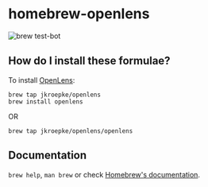 # homebrew-openlens

![brew test-bot](https://github.com/jkroepke/homebrew-openlens/workflows/brew%20test-bot/badge.svg)

## How do I install these formulae?

To install [OpenLens](https://github.com/lensapp/lens):

```shell
brew tap jkroepke/openlens
brew install openlens
```

OR

```shell
brew tap jkroepke/openlens/openlens
```

## Documentation

`brew help`, `man brew` or check [Homebrew's documentation](https://docs.brew.sh).
